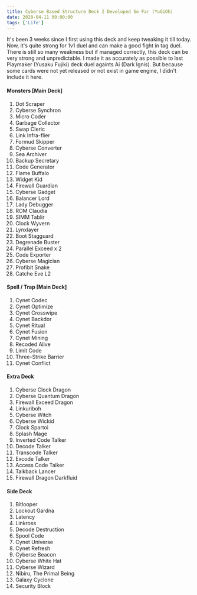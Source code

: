 ```yaml
---
title: Cyberse Based Structure Deck I Developed So Far (YuGiOh)
date: 2020-04-11 00:00:00
tags: ['Life']
---
```


It's been 3 weeks since I first using this deck and keep tweaking it till
today. Now, it's quite strong for 1v1 duel and can make a good fight in tag
duel. There is still so many weakness but if managed correctly, this deck
can be very strong and unpredictable. I made it as accurately as possible
to last Playmaker (Yusaku Fujiki) deck duel againts Ai (Dark Ignis). But
because some cards were not yet released or not exist in game engine, I
didn't include it here.

#### Monsters [Main Deck]

1.  Dot Scraper
2.  Cyberse Synchron
3.  Micro Coder
4.  Garbage Collector
5.  Swap Cleric
6.  Link Infra-flier
7.  Formud Skipper
8.  Cyberse Converter
9.  Sea Archiver
10. Backup Secretary
11. Code Generator
12. Flame Buffalo
13. Widget Kid
14. Firewall Guardian
15. Cyberse Gadget
16. Balancer Lord
17. Lady Debugger
18. ROM Claudia
19. SIMM Tablir
20. Clock Wyvern
21. Lynxlayer
22. Boot Stagguard
23. Degrenade Buster
24. Parallel Exceed x 2
25. Code Exporter
26. Cyberse Magician
27. Profibit Snake
28. Catche Eve L2

#### Spell / Trap [Main Deck]

1.  Cynet Codec
2.  Cynet Optimize
3.  Cynet Crosswipe
4.  Cynet Backdor
5.  Cynet Ritual
6.  Cynet Fusion
7.  Cynet Mining
8.  Recoded Alive
9.  Limit Code
10. Three-Strike Barrier
11. Cynet Conflict

#### Extra Deck

1.  Cyberse Clock Dragon
2.  Cyberse Quantum Dragon
3.  Firewall Exceed Dragon
4.  Linkuriboh
5.  Cyberse Witch
6.  Cyberse Wickid
7.  Clock Spartoi
8.  Splash Mage
9.  Inverted Code Talker
10. Decode Talker
11. Transcode Talker
12. Excode Talker
13. Access Code Talker
14. Talkback Lancer
15. Firewall Dragon Darkfluid

#### Side Deck

1.  Bitlooper
2.  Lockout Gardna
3.  Latency
4.  Linkross
5.  Decode Destruction
6.  Spool Code
7.  Cynet Universe
8.  Cynet Refresh
9.  Cyberse Beacon
10. Cyberse White Hat
11. Cyberse Wizard
12. Nibiru, The Primal Being
13. Galaxy Cyclone
14. Security Block
